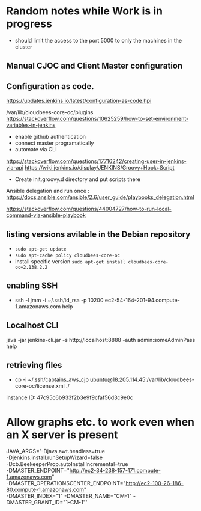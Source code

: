 # Random notes while Work is in progress

- should limit the access to the port 5000 to only the machines in the cluster

## Manual CJOC and Client Master configuration

## Configuration as code.

https://updates.jenkins.io/latest/configuration-as-code.hpi

/var/lib/cloudbees-core-oc/plugins 
https://stackoverflow.com/questions/10625259/how-to-set-environment-variables-in-jenkins

* enable github authentication
* connect master programatically
* automate via CLI

https://stackoverflow.com/questions/17716242/creating-user-in-jenkins-via-api
https://wiki.jenkins.io/display/JENKINS/Groovy+Hook+Script
* Create init.groovy.d directory and put scripts there

Ansible delegation and run once : https://docs.ansible.com/ansible/2.6/user_guide/playbooks_delegation.html

https://stackoverflow.com/questions/44004727/how-to-run-local-command-via-ansible-playbook


## listing versions avilable in the Debian repository

* `sudo apt-get update`
* `sudo apt-cache policy cloudbees-core-oc`
* install specific version `sudo apt-get install cloudbees-core-oc=2.138.2.2`

## enabling SSH
* ssh -l jmm -i ~/.ssh/id_rsa -p 10200 ec2-54-164-201-94.compute-1.amazonaws.com help

## Localhost CLI
java -jar jenkins-cli.jar -s http://localhost:8888  -auth admin:someAdminPass help

## retrieving files
- cp  -i ~/.ssh/captains_aws_cjp ubuntu@18.205.114.45:/var/lib/cloudbees-core-oc/license.xml ./

instance ID: 47c95c6b933f2b3e9f9cfaf56d3c9e0c

# Allow graphs etc. to work even when an X server is present
JAVA_ARGS='-Djava.awt.headless=true \
-Djenkins.install.runSetupWizard=false \
-Dcb.BeekeeperProp.autoInstallIncremental=true \
-DMASTER_ENDPOINT="http://ec2-34-238-157-171.compute-1.amazonaws.com" \
-DMASTER_OPERATIONSCENTER_ENDPOINT="http://ec2-100-26-186-80.compute-1.amazonaws.com" \
-DMASTER_INDEX="1" -DMASTER_NAME="CM-1" -DMASTER_GRANT_ID="1-CM-1"'



